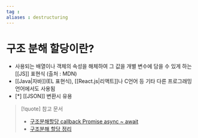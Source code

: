 ```yaml
---
tag : 
aliases : destructuring
---
```


# 구조 분해 할당이란?
- 사용되는 배열이나 객체의 속성을 해체하여 그 값을 개별 변수에 담을 수 있게 하는 [[JS]] 표현식 (출처 : MDN)
- [[Java|자바]](EL 표현식), [[React.js|리액트]]나 C언어 등 기타 다른 프로그래밍 언어에서도 사용됨
- [*] [[JSON]] 변환시 유용



>[!quote] 참고 문서
> - [구조분해할당 callback Promise async ~ await](https://velog.io/@h1225hs/%EA%B5%AC%EC%A1%B0%EB%B6%84%ED%95%B4%ED%95%A0%EB%8B%B9)
> - [구조분해 할당 정리](https://velog.io/@dooreplay/%EA%B5%AC%EC%A1%B0%EB%B6%84%ED%95%B4%ED%95%A0%EB%8B%B9-destructuring-%EC%A0%95%EB%A6%AC%ED%95%B4%EB%B3%B4%EA%B8%B0)



